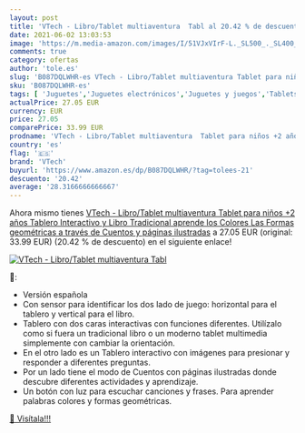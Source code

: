 ```yaml
---
layout: post
title: 'VTech - Libro/Tablet multiaventura  Tabl al 20.42 % de descuento'
date: 2021-06-02 13:03:53
image: 'https://m.media-amazon.com/images/I/51VJxVIrF-L._SL500_._SL400_.jpg'
comments: true
category: ofertas
author: 'tole.es'
slug: 'B087DQLWHR-es VTech - Libro/Tablet multiaventura Tablet para niños +2...'
sku: 'B087DQLWHR-es'
tags: [ 'Juguetes','Juguetes electrónicos','Juguetes y juegos','Tablets para niños','Tablets y accesorios para niños','vtech', ]
actualPrice: 27.05 EUR
currency: EUR
price: 27.05
comparePrice: 33.99 EUR
prodname: 'VTech - Libro/Tablet multiaventura  Tablet para niños +2 años  Tablero Interactivo y Libro Tradicional  aprende los Colores  Las Formas geométricas a través de Cuentos y páginas ilustradas'
country: 'es'
flag: '🇪🇸'
brand: 'VTech'
buyurl: 'https://www.amazon.es/dp/B087DQLWHR/?tag=tolees-21'
descuento: '20.42'
average: '28.3166666666667'
---
```


Ahora mismo tienes [VTech - Libro/Tablet multiaventura  Tablet para niños +2 años  Tablero Interactivo y Libro Tradicional  aprende los Colores  Las Formas geométricas a través de Cuentos y páginas ilustradas](https://www.amazon.es/dp/B087DQLWHR/?tag=tolees-21) a 27.05 EUR (original: 33.99 EUR) (20.42 %  de descuento) en el siguiente enlace!

[![VTech - Libro/Tablet multiaventura  Tabl](https://m.media-amazon.com/images/I/51VJxVIrF-L._SL500_._SL400_.jpg)](https://www.amazon.es/dp/B087DQLWHR/?tag=tolees-21)

🔎:

- Versión española
- Con sensor para identificar los dos lado de juego: horizontal para el tablero y vertical para el libro.
- Tablero con dos caras interactivas con funciones diferentes. Utilízalo como si fuera un tradicional libro o un moderno tablet multimedia simplemente con cambiar la orientación.
- En el otro lado es un Tablero interactivo con imágenes para presionar y responder a diferentes preguntas.
- Por un lado tiene el modo de Cuentos con páginas ilustradas donde descubre diferentes actividades y aprendizaje.
- Un botón con luz para escuchar canciones y frases. Para aprender palabras colores y formas geométricas.

[🛒 Visítala!!!](https://www.amazon.es/dp/B087DQLWHR/?tag=tolees-21)
